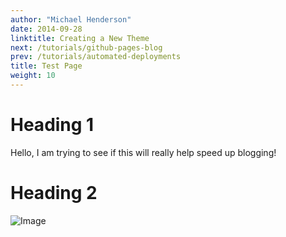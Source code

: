 ```yaml
---
author: "Michael Henderson"
date: 2014-09-28
linktitle: Creating a New Theme
next: /tutorials/github-pages-blog
prev: /tutorials/automated-deployments
title: Test Page
weight: 10
---
```

# Heading 1

Hello, I am trying to see if this will really help speed up blogging!

# Heading 2

![Image](https://pbs.twimg.com/profile_images/839570708200062976/ZgJBV_GE.jpg)


